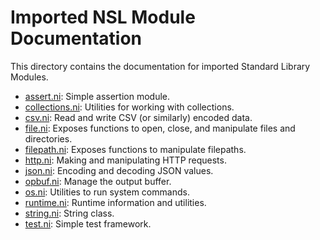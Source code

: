 # Imported NSL Module Documentation

This directory contains the documentation for imported Standard Library Modules.

- [assert.ni](assert.ni.md): Simple assertion module.
- [collections.ni](collections.ni.md): Utilities for working with collections.
- [csv.ni](csv.ni.md): Read and write CSV (or similarly) encoded data.
- [file.ni](file.ni.md): Exposes functions to open, close, and manipulate files and directories.
- [filepath.ni](filepath.ni.md): Exposes functions to manipulate filepaths.
- [http.ni](http.ni.md): Making and manipulating HTTP requests.
- [json.ni](json.ni.md): Encoding and decoding JSON values.
- [opbuf.ni](opbuf.ni.md): Manage the output buffer.
- [os.ni](os.ni.md): Utilities to run system commands.
- [runtime.ni](runtime.ni.md): Runtime information and utilities.
- [string.ni](string.ni.md): String class.
- [test.ni](test.ni.md): Simple test framework.
